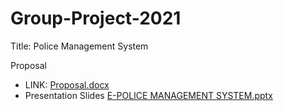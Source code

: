 # Group-Project-2021

Title: Police Management System

Proposal
- LINK: [Proposal.docx](https://github.com/MohlalaComfort/Group-Project-2021/files/6330542/Proposal.docx)
- Presentation Slides
[E-POLICE MANAGEMENT SYSTEM.pptx](https://github.com/MohlalaComfort/Group-Project-2021/files/6332014/E-POLICE.MANAGEMENT.SYSTEM.pptx)





